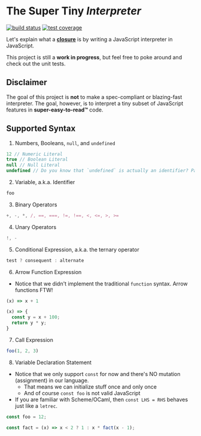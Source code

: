 # The Super Tiny _Interpreter_
[![build status](https://img.shields.io/travis/keyanzhang/the-super-tiny-interpreter/master.svg?style=flat-square)](https://travis-ci.org/keyanzhang/the-super-tiny-interpreter)
[![test coverage](https://img.shields.io/coveralls/keyanzhang/the-super-tiny-interpreter/master.svg?style=flat-square)](https://coveralls.io/github/keyanzhang/the-super-tiny-interpreter?branch=master)

Let's explain what a **[closure](https://developer.mozilla.org/en-US/docs/Web/JavaScript/Closures)** is by writing a JavaScript interpreter in JavaScript.

This project is still a **work in progress**, but feel free to poke around and check out the unit tests.

## Disclaimer
The goal of this project is **not** to make a spec-compliant or blazing-fast interpreter. The goal, however, is to interpret a tiny subset of JavaScript features in **super-easy-to-read™** code.

## Supported Syntax
1. Numbers, Booleans, `null`, and `undefined`

  ```javascript
  12 // Numeric Literal
  true // Boolean Literal
  null // Null Literal
  undefined // Do you know that `undefined` is actually an identifier? Paul Irish calls shadowing it the "Asshole Effect".
  ```

2. Variable, a.k.a. Identifier

  ```javascript
  foo
  ```

3. Binary Operators

  ```javascript
  +, -, *, /, ==, ===, !=, !==, <, <=, >, >=
  ```

4. Unary Operators

  ```javascript
  !, -
  ```

5. Conditional Expression, a.k.a. the ternary operator

  ```javascript
  test ? consequent : alternate
  ```

6. Arrow Function Expression
  - Notice that we didn't implement the traditional `function` syntax. Arrow functions FTW!

  ```javascript
  (x) => x + 1

  (x) => {
    const y = x + 100;
    return y * y;
  }
  ```

7. Call Expression

  ```javascript
  foo(1, 2, 3)
  ```

8. Variable Declaration Statement
  - Notice that we only support `const` for now and there's NO mutation (assignment) in our language.
    - That means we can initialize stuff once and only once
    - And of course `const foo` is not valid JavaScript
  - If you are familiar with Scheme/OCaml, then `const LHS = RHS` behaves just like a `letrec`.

  ```javascript
  const foo = 12;

  const fact = (x) => x < 2 ? 1 : x * fact(x - 1);
  ```
